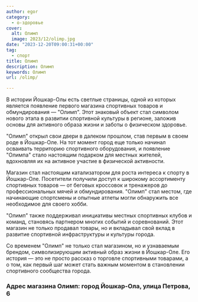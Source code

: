 ```yaml
---
author: egor
category:
  - о-здоровье
cover:
  alt: Олимп
  image: 2023/12/olimp.jpg
date: "2023-12-20T09:00:31+00:00"
tag:
  - спорт
title: Олимп
description: Олимп
keywords: Олимп
url: /olimp/

---
```

В истории Йошкар-Олы есть светлые страницы, одной из которых является появление первого магазина спортивных товаров и обмундирования — "Олимп". Этот знаковый объект стал символом нового этапа в развитии спортивной культуры в регионе, заложив основы для активного образа жизни и заботы о физическом здоровье.

"Олимп" открыл свои двери в далеком прошлом, став первым в своем роде в Йошкар-Оле. На тот момент город еще только начинал осваивать территорию спортивного оборудования, и появление "Олимпа" стало настоящим подарком для местных жителей, вдохновляя их на активное участие в физической активности.

Магазин стал настоящим катализатором для роста интереса к спорту в Йошкар-Оле. Посетители получили доступ к широкому ассортименту спортивных товаров — от беговых кроссовок и тренажеров до профессиональных мячей и обмундирования. "Олимп" стал местом, где начинающие спортсмены и опытные атлеты могли обнаружить все необходимое для своего хобби.

"Олимп" также поддерживал инициативы местных спортивных клубов и команд, становясь партнером многих событий и соревнований. Этот магазин не только продавал товары, но и вкладывал свой вклад в развитие спортивной инфраструктуры и культуры города.

Со временем "Олимп" не только стал магазином, но и узнаваемым брендом, символизирующим активный образ жизни в Йошкар-Оле. Его история — это не просто рассказ о торговле спортивными товарами, а о том, как первый шаг может стать важным моментом в становлении спортивного сообщества города.

### Адрес магазина Олимп: город Йошкар-Ола, улица Петрова, 6
